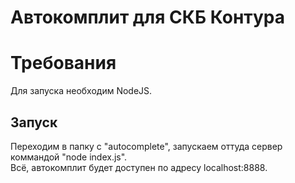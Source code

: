 # Автокомплит для СКБ Контура

# Требования
Для запуска необходим NodeJS.

## Запуск
Переходим в папку с "autocomplete", запускаем оттуда сервер коммандой "node index.js".  
Всё, автокомплит будет доступен по адресу localhost:8888.
